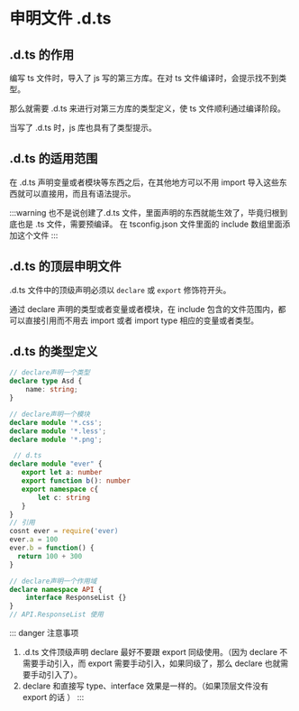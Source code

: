 # 申明文件 .d.ts

## .d.ts 的作用

编写 ts 文件时，导入了 js 写的第三方库。在对 ts 文件编译时，会提示找不到类型。

那么就需要 .d.ts 来进行对第三方库的类型定义，使 ts 文件顺利通过编译阶段。

当写了 .d.ts 时，js 库也具有了类型提示。

## .d.ts 的适用范围

在 .d.ts 声明变量或者模块等东西之后，在其他地方可以不用 import 导入这些东西就可以直接用，而且有语法提示。

:::warning
也不是说创建了.d.ts 文件，里面声明的东西就能生效了，毕竟归根到底也是 .ts 文件，需要预编译。
在 tsconfig.json 文件里面的 include 数组里面添加这个文件
:::

## .d.ts 的顶层申明文件

.d.ts 文件中的顶级声明必须以 `declare` 或 `export` 修饰符开头。

通过 declare 声明的类型或者变量或者模块，在 include 包含的文件范围内，都可以直接引用而不用去 import 或者 import type 相应的变量或者类型。

## .d.ts 的类型定义

```ts
// declare声明一个类型
declare type Asd {
    name: string;
}

// declare声明一个模块
declare module '*.css';
declare module '*.less';
declare module '*.png';

 // d.ts
declare module "ever" {
   export let a: number
   export function b(): number
   export namespace c{
       let c: string
   }
}
// 引用
cosnt ever = require('ever)
ever.a = 100
ever.b = function() {
  return 100 + 300
}

// declare声明一个作用域
declare namespace API {
    interface ResponseList {}
}
// API.ResponseList 使用
```

::: danger 注意事项

1. .d.ts 文件顶级声明 declare 最好不要跟 export 同级使用。（因为 declare 不需要手动引入，而 export 需要手动引入，如果同级了，那么 declare 也就需要手动引入了）。
2. declare 和直接写 type、interface 效果是一样的。（如果顶层文件没有 export 的话 ）
   :::
